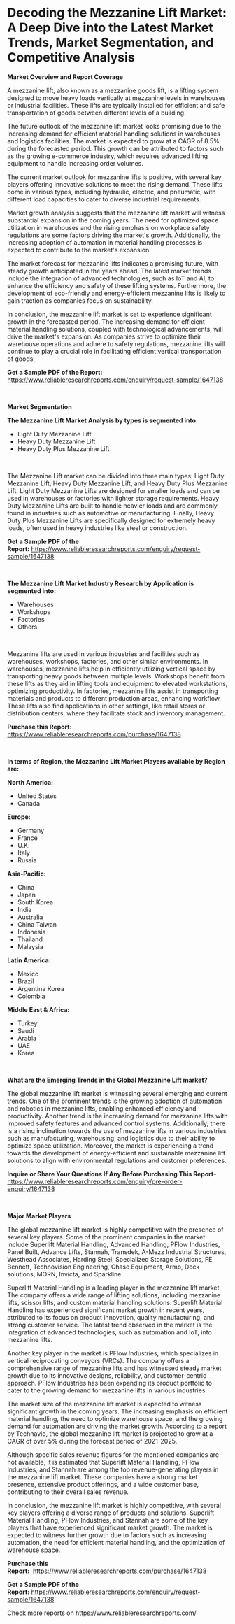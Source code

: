 <p><h1>Decoding the Mezzanine Lift Market: A Deep Dive into the Latest Market Trends, Market Segmentation, and Competitive Analysis</h1></p><p><strong>Market Overview and Report Coverage</strong></p>
<p><p>A mezzanine lift, also known as a mezzanine goods lift, is a lifting system designed to move heavy loads vertically at mezzanine levels in warehouses or industrial facilities. These lifts are typically installed for efficient and safe transportation of goods between different levels of a building.</p><p>The future outlook of the mezzanine lift market looks promising due to the increasing demand for efficient material handling solutions in warehouses and logistics facilities. The market is expected to grow at a CAGR of 8.5% during the forecasted period. This growth can be attributed to factors such as the growing e-commerce industry, which requires advanced lifting equipment to handle increasing order volumes.</p><p>The current market outlook for mezzanine lifts is positive, with several key players offering innovative solutions to meet the rising demand. These lifts come in various types, including hydraulic, electric, and pneumatic, with different load capacities to cater to diverse industrial requirements.</p><p>Market growth analysis suggests that the mezzanine lift market will witness substantial expansion in the coming years. The need for optimized space utilization in warehouses and the rising emphasis on workplace safety regulations are some factors driving the market's growth. Additionally, the increasing adoption of automation in material handling processes is expected to contribute to the market's expansion.</p><p>The market forecast for mezzanine lifts indicates a promising future, with steady growth anticipated in the years ahead. The latest market trends include the integration of advanced technologies, such as IoT and AI, to enhance the efficiency and safety of these lifting systems. Furthermore, the development of eco-friendly and energy-efficient mezzanine lifts is likely to gain traction as companies focus on sustainability.</p><p>In conclusion, the mezzanine lift market is set to experience significant growth in the forecasted period. The increasing demand for efficient material handling solutions, coupled with technological advancements, will drive the market's expansion. As companies strive to optimize their warehouse operations and adhere to safety regulations, mezzanine lifts will continue to play a crucial role in facilitating efficient vertical transportation of goods.</p></p>
<p><strong>Get a Sample PDF of the Report:</strong> <a href="https://www.reliableresearchreports.com/enquiry/request-sample/1647138">https://www.reliableresearchreports.com/enquiry/request-sample/1647138</a></p>
<p>&nbsp;</p>
<p><strong>Market Segmentation</strong></p>
<p><strong>The Mezzanine Lift Market Analysis by types is segmented into:</strong></p>
<p><ul><li>Light Duty Mezzanine Lift</li><li>Heavy Duty Mezzanine Lift</li><li>Heavy Duty Plus Mezzanine Lift</li></ul></p>
<p>&nbsp;</p>
<p><p>The Mezzanine Lift market can be divided into three main types: Light Duty Mezzanine Lift, Heavy Duty Mezzanine Lift, and Heavy Duty Plus Mezzanine Lift. Light Duty Mezzanine Lifts are designed for smaller loads and can be used in warehouses or factories with lighter storage requirements. Heavy Duty Mezzanine Lifts are built to handle heavier loads and are commonly found in industries such as automotive or manufacturing. Finally, Heavy Duty Plus Mezzanine Lifts are specifically designed for extremely heavy loads, often used in heavy industries like steel or construction.</p></p>
<p><strong>Get a Sample PDF of the Report:</strong>&nbsp;<a href="https://www.reliableresearchreports.com/enquiry/request-sample/1647138">https://www.reliableresearchreports.com/enquiry/request-sample/1647138</a></p>
<p>&nbsp;</p>
<p><strong>The Mezzanine Lift Market Industry Research by Application is segmented into:</strong></p>
<p><ul><li>Warehouses</li><li>Workshops</li><li>Factories</li><li>Others</li></ul></p>
<p>&nbsp;</p>
<p><p>Mezzanine lifts are used in various industries and facilities such as warehouses, workshops, factories, and other similar environments. In warehouses, mezzanine lifts help in efficiently utilizing vertical space by transporting heavy goods between multiple levels. Workshops benefit from these lifts as they aid in lifting tools and equipment to elevated workstations, optimizing productivity. In factories, mezzanine lifts assist in transporting materials and products to different production areas, enhancing workflow. These lifts also find applications in other settings, like retail stores or distribution centers, where they facilitate stock and inventory management.</p></p>
<p><strong>Purchase this Report:</strong>&nbsp; <a href="https://www.reliableresearchreports.com/purchase/1647138">https://www.reliableresearchreports.com/purchase/1647138</a></p>
<p>&nbsp;</p>
<p><strong>In terms of Region, the Mezzanine Lift Market Players available by Region are:</strong></p>
<p>
    <p> <strong> North America: </strong>
        <ul>
            <li>United States</li>
            <li>Canada</li>
        </ul>
        </p> 
    <p> <strong> Europe: </strong>
        <ul>
            <li>Germany</li>
            <li>France</li>
            <li>U.K.</li>
            <li>Italy</li>
            <li>Russia</li>
        </ul>
        </p> 
    <p> <strong> Asia-Pacific: </strong>
        <ul>
            <li>China</li>
            <li>Japan</li>
            <li>South Korea</li>
            <li>India</li>
            <li>Australia</li>
            <li>China Taiwan</li>
            <li>Indonesia</li>
            <li>Thailand</li>
            <li>Malaysia</li>
        </ul>
        </p> 
    <p> <strong> Latin America: </strong>
        <ul>
            <li>Mexico</li>
            <li>Brazil</li>
            <li>Argentina Korea</li>
            <li>Colombia</li>
        </ul>
        </p> 
    <p> <strong> Middle East & Africa: </strong>
        <ul>
            <li>Turkey</li>
            <li>Saudi</li>
            <li>Arabia</li>
            <li>UAE</li>
            <li>Korea</li>
        </ul>
    </p>
    </p>
<p>&nbsp;</p>
<p><strong>What are the Emerging Trends in the Global Mezzanine Lift market?</strong></p>
<p><p>The global mezzanine lift market is witnessing several emerging and current trends. One of the prominent trends is the growing adoption of automation and robotics in mezzanine lifts, enabling enhanced efficiency and productivity. Another trend is the increasing demand for mezzanine lifts with improved safety features and advanced control systems. Additionally, there is a rising inclination towards the use of mezzanine lifts in various industries such as manufacturing, warehousing, and logistics due to their ability to optimize space utilization. Moreover, the market is experiencing a trend towards the development of energy-efficient and sustainable mezzanine lift solutions to align with environmental regulations and customer preferences.</p></p>
<p><strong>Inquire or Share Your Questions If Any Before Purchasing This Report</strong>- <a href="https://www.reliableresearchreports.com/enquiry/pre-order-enquiry/1647138">https://www.reliableresearchreports.com/enquiry/pre-order-enquiry/1647138</a></p>
<p>&nbsp;</p>
<p><strong>Major Market Players</strong></p>
<p><p>The global mezzanine lift market is highly competitive with the presence of several key players. Some of the prominent companies in the market include Superlift Material Handling, Advanced Handling, PFlow Industries, Panel Built, Advance Lifts, Stannah, Transdek, A-Mezz Industrial Structures, Westhead Associates, Harding Steel, Specialized Storage Solutions, FE Bennett, Technovision Engineering, Chase Equipment, Armo, Dock solutions, MORN, Invicta, and Sparkline.</p><p>Superlift Material Handling is a leading player in the mezzanine lift market. The company offers a wide range of lifting solutions, including mezzanine lifts, scissor lifts, and custom material handling solutions. Superlift Material Handling has experienced significant market growth in recent years, attributed to its focus on product innovation, quality manufacturing, and strong customer service. The latest trend observed in the market is the integration of advanced technologies, such as automation and IoT, into mezzanine lifts.</p><p>Another key player in the market is PFlow Industries, which specializes in vertical reciprocating conveyors (VRCs). The company offers a comprehensive range of mezzanine lifts and has witnessed steady market growth due to its innovative designs, reliability, and customer-centric approach. PFlow Industries has been expanding its product portfolio to cater to the growing demand for mezzanine lifts in various industries.</p><p>The market size of the mezzanine lift market is expected to witness significant growth in the coming years. The increasing emphasis on efficient material handling, the need to optimize warehouse space, and the growing demand for automation are driving the market growth. According to a report by Technavio, the global mezzanine lift market is projected to grow at a CAGR of over 5% during the forecast period of 2021-2025.</p><p>Although specific sales revenue figures for the mentioned companies are not available, it is estimated that Superlift Material Handling, PFlow Industries, and Stannah are among the top revenue-generating players in the mezzanine lift market. These companies have a strong market presence, extensive product offerings, and a wide customer base, contributing to their overall sales revenue.</p><p>In conclusion, the mezzanine lift market is highly competitive, with several key players offering a diverse range of products and solutions. Superlift Material Handling, PFlow Industries, and Stannah are some of the key players that have experienced significant market growth. The market is expected to witness further growth due to factors such as increasing automation, the need for efficient material handling, and the optimization of warehouse space.</p></p>
<p><strong>Purchase this Report:</strong>&nbsp;&nbsp;<a href="https://www.reliableresearchreports.com/purchase/1647138">https://www.reliableresearchreports.com/purchase/1647138</a></p>
<p></p>
<p><strong>Get a Sample PDF of the Report:</strong>&nbsp;<a href="https://www.reliableresearchreports.com/enquiry/request-sample/1647138">https://www.reliableresearchreports.com/enquiry/request-sample/1647138</a></p>
<p>Check more reports on https://www.reliableresearchreports.com/</p>